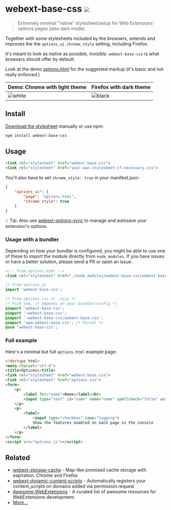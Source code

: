 # webext-base-css [![][badge-gzip]][link-npm]

[badge-gzip]: https://img.badgesize.io/fregante/webext-base-css/master/webext-base.css.svg?compression=gzip&label=gzipped
[link-npm]: https://www.npmjs.com/package/webext-base-css

> Extremely minimal "native" stylesheet/setup for Web Extensions’ options pages (also dark mode)

Together with some stylesheets included by the browsers, extends and improves the the `options_ui.chrome_style` setting, including Firefox.

It's meant to look as _native_ as possible, _invisible_. `webext-base-css` is what browsers should offer by default.

Look at the demo [options.html](options.html) for the suggested markup (it's basic and not really enforced.)

| Demo: Chrome with light theme | Firefox with dark theme |
| --- | --- |
| ![white](https://user-images.githubusercontent.com/1402241/77975846-8ca1e780-72fb-11ea-8e02-33ab27746beb.png) | ![black](https://user-images.githubusercontent.com/1402241/77975849-8d3a7e00-72fb-11ea-8474-4f8b1f83d6c5.png) |

## Install

[Download the stylesheet](https://raw.githubusercontent.com/fregante/webext-base-css/master/webext-base.css) manually or use npm:

```sh
npm install webext-base-css
```

## Usage

```html
<link rel="stylesheet" href="webext-base.css">
<link rel="stylesheet" href="your-own-stylesheet-if-necessary.css">
```

You'll also have to set `chrome_style: true` in your manifest.json:

```json
{
	"options_ui": {
		"page": "options.html",
		"chrome_style": true
	}
}
```

💡 Tip: Also use [webext-options-sync](https://github.com/fregante/webext-options-sync) to manage and autosave your extension's options.

### Usage with a bundler

Depending on how your bundler is configured, you might be able to use one of these to import the module directly from `node_modules`. If you have issues or have a better solution, please send a PR or open an issue.

```html
<!-- From options.html -->
<link rel="stylesheet" href="./node_modules/webext-base-css/webext-base.css">
```

```js
// From options.js
import 'webext-base-css';
```

```css
/* From options.css or .scss */
/* Pick one, it depends on your bundler/config */
@import 'webext-base-css';
@import '~webext-base-css';
@import '~webext-base-css/webext-base.css';
@import 'npm:webext-base-css'; /* Parcel */
@use 'webext-base-css';
```

### Full example

Here's a minimal but full `options.html` example page:

```html
<!doctype html>
<meta charset="utf-8">
<title>Options</title>
<link rel="stylesheet" href="webext-base.css">
<link rel="stylesheet" href="options.css">
<form>
	<p>
		<label for="name">Name</label><br>
		<input type="text" id="name" name="name" spellcheck="false" autocomplete="off" required/>
	</p>
	<p>
		<label>
			<input type="checkbox" name="logging">
			Show the features enabled on each page in the console
		</label>
	</p>
</form>
<script src="options.js"></script>
```

## Related

- [webext-storage-cache](https://github.com/fregante/webext-storage-cache) - Map-like promised cache storage with expiration. Chrome and Firefox
- [webext-dynamic-content-scripts](https://github.com/fregante/webext-dynamic-content-scripts) - Automatically registers your content_scripts on domains added via permission.request
- [Awesome-WebExtensions](https://github.com/fregante/Awesome-WebExtensions) - A curated list of awesome resources for WebExtensions development.
- [More…](https://github.com/fregante/webext-fun)
